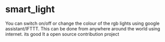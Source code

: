 # smart_light
You can switch on/off or change the colour of the rgb lights using google assistant/IFTTT. This can be done from anywhere around the world using internet.
its good
It a open source contribution project

